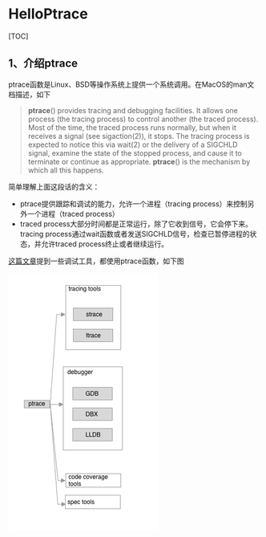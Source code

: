 # HelloPtrace

[TOC]



## 1、介绍ptrace

ptrace函数是Linux、BSD等操作系统上提供一个系统调用。在MacOS的man文档描述，如下

> **ptrace**() provides tracing and debugging facilities. It allows one process (the tracing process) to control another (the traced process). Most of the time, the traced process runs normally, but when it receives a signal (see sigaction(2)), it stops. The tracing process is expected to notice this via wait(2) or the delivery of a SIGCHLD signal, examine the state of the stopped process, and cause it to terminate or continue as appropriate. **ptrace**() is the mechanism by which all this happens.

简单理解上面这段话的含义：

* ptrace提供跟踪和调试的能力，允许一个进程（tracing process）来控制另外一个进程（traced process）
* traced process大部分时间都是正常运行，除了它收到信号，它会停下来。tracing process通过wait函数或者发送SIGCHLD信号，检查已暂停进程的状态，并允许traced process终止或者继续运行。

[这篇文章](https://www.linuxjournal.com/article/6100?page=0,1)提到一些调试工具，都使用ptrace函数，如下图

<img src="images/01_ptrace_usage.png" style="zoom:100%; float:left;" />